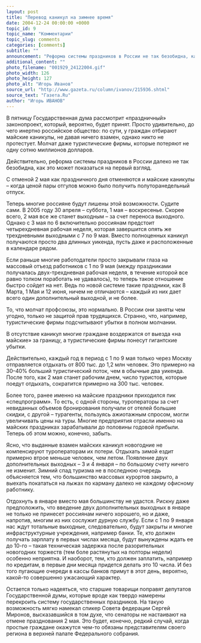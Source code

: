 ```yaml
---
layout: post
title: "Перевод каникул на зимнее время"
date: 2004-12-24 00:00:00 +0000
topic_id: 9
topic_name: "Комментарии"
topic_slug: comments
categories: [comments]
subtitle: ""
announcement: "Реформа системы праздников в России не так безобидна, как это может показаться на первый взгляд."
additional_content: ""
photo_filename: "001929_24122004.gif"
photo_width: 126
photo_height: 127
photo_alt: "Игорь Иванов"
source_url: "http://www.gazeta.ru/column/ivanov/215936.shtml"
source_text: "Газета.Ru"
author: "Игорь ИВАНОВ"
---
```

В пятницу Государственная дума рассмотрит «праздничный» законопроект, который, вероятно, будет принят. Просто удивительно, до чего инертно российское общество: по сути, у граждан отбирают майские каникулы, не давая ничего взамен, однако никто не протестует. Молчат даже туристические фирмы, которые потеряют не одну сотню миллионов долларов.

Действительно, реформа системы праздников в России далеко не так безобидна, как это может показаться на первый взгляд.

С отменой 2 мая как праздничного дня отменяются и майские каникулы – когда ценой пары отгулов можно было получить полуторанедельный отпуск.


Теперь многие россияне будут лишены этой возможности. Судите сами. В 2005 году 30 апреля – суббота, 1 мая – воскресенье. Скорее всего, 2 мая все же станет выходным – за счет переноса выходного. Однако с 3 мая по 6 включительно россиянам предстоит четырехдневная рабочая неделя, которая завершится опять же трехдневными выходными с 7 по 9 мая. Вместо полноценных каникул получаются просто два длинных уикенда, пусть даже и расположенные в календаре рядом.

Если раньше многие работодатели просто закрывали глаза на массовый отъезд работников с 1 по 9 мая (между праздниками получалась двух-трехдневная рабочая неделя, в течение которой все равно толком поработать не удавалось), то теперь такое отношение быстро сойдет на нет. Ведь по новой системе такие праздники, как 8 Марта, 1 Мая и 12 июня, ничем не отличаются – каждый из них дает всего один дополнительный выходной, и не более.

То, что молчат профсоюзы, это нормально. В России они заняты чем угодно, только не защитой прав трудящихся. Странно, что, например, туристические фирмы подсчитывают убытки в полном молчании.

В отсутствие каникул многие граждане воздержатся от выезда «на майские» за границу, а туристические фирмы понесут гигантские убытки.


Действительно, каждый год в период с 1 по 9 мая только через Москву отправляется отдыхать от 800 тыс. до 1,2 млн человек. Это примерно на 30–40% больший туристический поток, чем в обычные два уикенда. После того, как 2 мая станет рабочим днем, число туристов, которые поедут отдыхать, сократится примерно на 300 тыс. человек.

Более того, ранее именно на майские праздники приходился пик «спецпрограмм». То есть, с одной стороны, туроператоры за счет невиданных объемов бронирования получали от отелей большие скидки, с другой – турагенты, пользуясь ажиотажным спросом, могли увеличивать цены на туры. Многие предприятия отрасли именно на майских праздниках зарабатывали до половины годовой прибыли. Теперь об этом можно, конечно, забыть.

Ясно, что выданные взамен майских каникул новогодние не компенсируют туроператорам их потери. Отдыхать зимой ездит примерно втрое меньше человек, чем летом. Появление двух дополнительных выходных – 3 и 4 января – по большому счету ничего не изменит. Зимний спад туризма не в последнюю очередь объясняется тем, что большинство массовых курортов закрыто, а выехать покататься на лыжах по карману далеко не каждому офисному работнику.

Отдохнуть в январе вместо мая большинству не удастся. Рискну даже предположить, что введение двух дополнительных выходных в январе не только не принесет россиянам ничего хорошего, но и даже, напротив, многим из них сослужит дурную службу. Если с 1 по 9 января нас ждут тотальные выходные, следовательно, будут закрыты и многие инфраструктурные учреждения, например банки. Те, кто должен получать зарплату в первых числах месяца, будут вынуждены ждать ее до 10-го – такая техническая задержка после разорительных новогодних торжеств (тем боле растянутых на полторы недели) особенно неприятна. И наоборот, тем, кто должен заплатить, например по кредитам, в первые дни месяца придется делать это 10 числа. И без того пугающие очереди в кассы банков примут в этот день, вероятно, какой-то совершенно ужасающий характер.

Остается только надеяться, что старшие товарищи поправят депутатов Государственной думы, которые вроде как твердо намерены перекроить систему государственных праздников. На такую возможность мягко намекал спикер Совета федерации Сергей Миронов, высказавшийся в том духе, что сенаторы не настаивают на отмене празднования 2 мая. Это будет, конечно, редкий случай, когда простые граждане окажутся чем-то обязаны представителям своего региона в верхней палате Федерального собрания.

